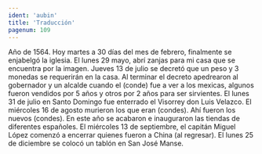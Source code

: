 ```yaml
---
ident: 'aubin'
title: 'Traducción'
pagenum: 109
---
```

Año de 1564.
Hoy martes a 30 días del mes de febrero, finalmente se enjabelgó la iglesia.
El lunes 29 mayo, abrí zanjas para mi casa que se encuentra por la imagen.
Jueves 13 de julio se decretó que un peso y 3 monedas se requerirán en la casa. Al terminar el decreto apedrearon al gobernador y un alcalde cuando el (conde) fue a ver a los mexicas, algunos fueron vendidos por 5 años y otros por 2 años para ser sirvientes.
 El lunes 31 de julio en Santo Domingo fue enterrado el Visorrey don Luis Velazco.
El miércoles 16 de agosto murieron los que eran (condes). Ahí fueron los nuevos (condes). En este año se acabaron e inauguraron las tiendas de diferentes españoles.
El miércoles 13 de septiembre, el capitán Miguel López comenzó a encerrar quienes fueron a China (al regresar).
El lunes 25 de diciembre se colocó un tablón en San José Manse.

